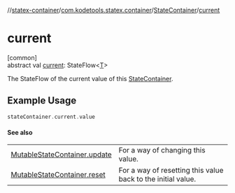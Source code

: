 //[statex-container](../../../index.md)/[com.kodetools.statex.container](../index.md)/[StateContainer](index.md)/[current](current.md)

# current

[common]\
abstract val [current](current.md): StateFlow&lt;[T](index.md)&gt;

The StateFlow of the current value of this [StateContainer](index.md).

## Example Usage

```kotlin
stateContainer.current.value
```

#### See also

| | |
|---|---|
| [MutableStateContainer.update](../-mutable-state-container/update.md) | For a way of changing this value. |
| [MutableStateContainer.reset](../-mutable-state-container/reset.md) | For a way of resetting this value back to the initial value. |
